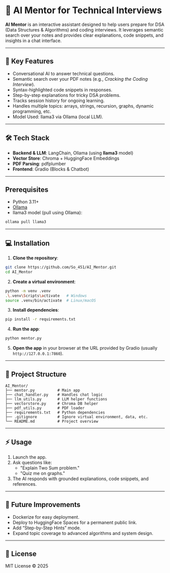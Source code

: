 # 🤖 AI Mentor for Technical Interviews

**AI Mentor** is an interactive assistant designed to help users prepare for DSA (Data Structures & Algorithms) and coding interviews. It leverages semantic search over your notes and provides clear explanations, code snippets, and insights in a chat interface.

---

## 🚀 Key Features

- Conversational AI to answer technical questions.
- Semantic search over your PDF notes (e.g., *Cracking the Coding Interview*).
- Syntax-highlighted code snippets in responses.
- Step-by-step explanations for tricky DSA problems.
- Tracks session history for ongoing learning.
- Handles multiple topics: arrays, strings, recursion, graphs, dynamic programming, etc.
- Model Used: llama3 via Ollama (local LLM).

---

## 🛠 Tech Stack

- **Backend & LLM**: LangChain, Ollama (using **llama3** model)
- **Vector Store**: Chroma + HuggingFace Embeddings
- **PDF Parsing**: pdfplumber
- **Frontend**: Gradio (Blocks & Chatbot)

---
## Prerequisites

- Python 3.11+
- [Ollama](https://ollama.com/)
- llama3 model (pull using Ollama):

```bash
ollama pull llama3
```

---
## 💻 Installation

1. **Clone the repository**:

```bash
git clone https://github.com/So_451/AI_Mentor.git
cd AI_Mentor
```

2. **Create a virtual environment**:

```bash
python -m venv .venv
.\.venv\Scripts\activate   # Windows
source .venv/bin/activate  # Linux/macOS
```

3. **Install dependencies**:

```bash
pip install -r requirements.txt
```

4. **Run the app**:

```bash
python mentor.py
```

5. **Open the app** in your browser at the URL provided by Gradio (usually `http://127.0.0.1:7860`).

---

## 📂 Project Structure

```
AI_Mentor/
├── mentor.py          # Main app
├── chat_handler.py    # Handles chat logic
├── llm_utils.py       # LLM helper functions
├── vectorstore.py     # Chroma DB helper
├── pdf_utils.py       # PDF loader
├── requirements.txt   # Python dependencies
├── .gitignore         # Ignore virtual environment, data, etc.
└── README.md          # Project overview
```

---

## ⚡ Usage

1. Launch the app.
2. Ask questions like:
   - "Explain Two Sum problem."
   - "Quiz me on graphs."
3. The AI responds with grounded explanations, code snippets, and references.

---



## 🌟 Future Improvements

- Dockerize for easy deployment.
- Deploy to HuggingFace Spaces for a permanent public link.
- Add “Step-by-Step Hints” mode.
- Expand topic coverage to advanced algorithms and system design.

---

## 📄 License

MIT License © 2025

